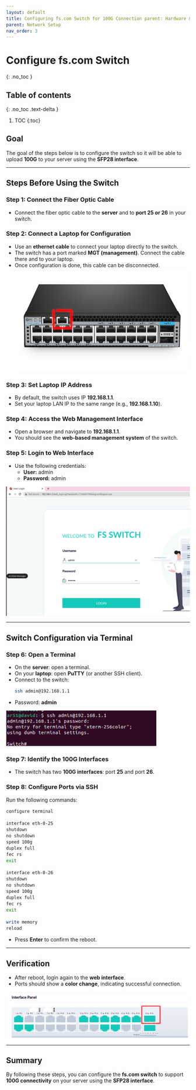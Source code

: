 ```yaml
---
layout: default
title: Configuring fs.com Switch for 100G Connection parent: Hardware & Network Requirements nav\_order: 8
parent: Network Setup
nav_order: 3
---
```



# Configure fs.com Switch

{: .no\_toc }

## Table of contents

{: .no\_toc .text-delta }

1. TOC 
{\:toc}

## Goal

The goal of the steps below is to configure the switch so it will be able to upload **100G** to your server using the **SFP28 interface**.

---

## Steps Before Using the Switch

### Step 1: Connect the Fiber Optic Cable

- Connect the fiber optic cable to the **server** and to **port 25 or 26** in your switch.

### Step 2: Connect a Laptop for Configuration

- Use an **ethernet cable** to connect your laptop directly to the switch.
- The switch has a port marked **MGT (management)**. Connect the cable there and to your laptop.
- Once configuration is done, this cable can be disconnected.
![Management Port Screenshot](/assets/images/configure_the_switch/switch_managment_port.png)

### Step 3: Set Laptop IP Address

- By default, the switch uses IP **192.168.1.1**.
- Set your laptop LAN IP to the same range (e.g., **192.168.1.10**).

### Step 4: Access the Web Management Interface

- Open a browser and navigate to **192.168.1.1**.
- You should see the **web-based management system** of the switch.

### Step 5: Login to Web Interface

- Use the following credentials:
  - **User:** admin
  - **Password:** admin

![web_login_screen.png](/assets/images/configure_the_switch/web_login_screen.png)

---

## Switch Configuration via Terminal

### Step 6: Open a Terminal

- On the **server**: open a terminal.
- On your **laptop**: open **PuTTY** (or another SSH client).
- Connect to the switch:
  ```bash
  ssh admin@192.168.1.1
  ```
- Password: **admin**

![ssh.png](/assets/images/configure_the_switch/ssh.png)

### Step 7: Identify the 100G Interfaces

- The switch has two **100G interfaces**: port **25** and port **26**.

### Step 8: Configure Ports via SSH

Run the following commands:

```bash
configure terminal

interface eth-0-25
shutdown
no shutdown
speed 100g
duplex full 
fec rs
exit

interface eth-0-26
shutdown
no shutdown
speed 100g
duplex full 
fec rs
exit

write memory
reload
```

- Press **Enter** to confirm the reboot.

---

## Verification

- After reboot, login again to the **web interface**.
- Ports should show a **color change**, indicating successful connection.

![port_display.png](/assets/images/configure_the_switch/port_display.png)

---

## Summary

By following these steps, you can configure the **fs.com switch** to support **100G connectivity** on your server using the **SFP28 interface**.
